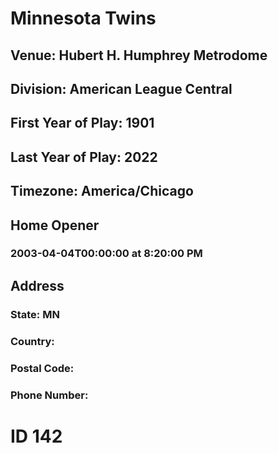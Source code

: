 # Minnesota Twins
## Venue: Hubert H. Humphrey Metrodome
## Division: American League Central
## First Year of Play: 1901
## Last Year of Play: 2022
## Timezone: America/Chicago
## Home Opener
### 2003-04-04T00:00:00 at 8:20:00 PM
## Address
### 
### State: MN
### Country: 
### Postal Code: 
### Phone Number: 
# ID 142